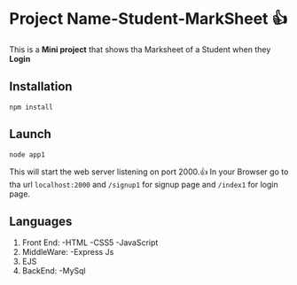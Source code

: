 # Project Name-Student-MarkSheet :+1:
This is a **Mini project** that shows tha Marksheet of a Student when they **Login**
## Installation
```
npm install
```
## Launch
```
node app1
```

This will start the web server listening on port 2000.:+1:
In your Browser go to tha url `localhost:2000` and `/signup1` for signup page and `/index1` for login page.
## Languages
1. Front End:
   -HTML
   -CSS5
   -JavaScript
2. MiddleWare:
   -Express Js
3. EJS
4. BackEnd:
   -MySql
